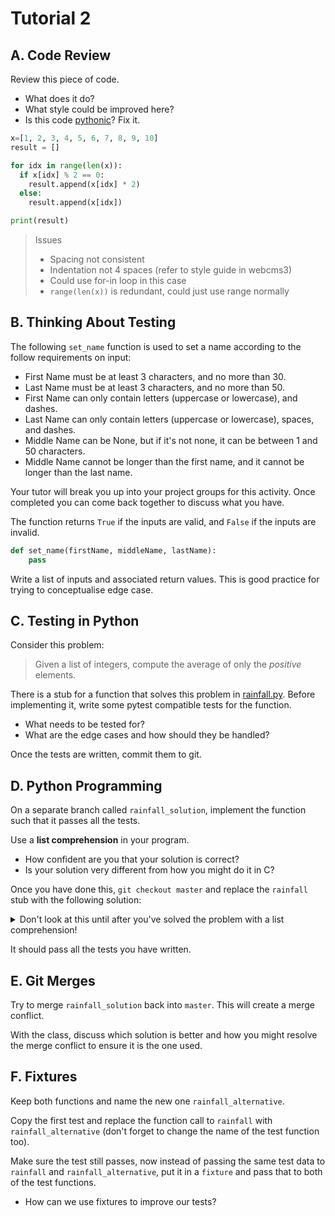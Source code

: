 # Tutorial 2

## A. Code Review

Review this piece of code.

* What does it do?
* What style could be improved here?
* Is this code [pythonic](https://www.computerhope.com/jargon/p/pythonic.htm)? Fix it.

```python
x=[1, 2, 3, 4, 5, 6, 7, 8, 9, 10]
result = []

for idx in range(len(x)):
  if x[idx] % 2 == 0:
    result.append(x[idx] * 2)
  else:
    result.append(x[idx])

print(result)
```

> Issues
>
> * Spacing not consistent
> * Indentation not 4 spaces (refer to style guide in webcms3)
> * Could use for-in loop in this case
> * `range(len(x))` is redundant, could just use range normally

## B. Thinking About Testing

The following `set_name` function is used to set a name according to the follow requirements on input:

* First Name must be at least 3 characters, and no more than 30.
* Last Name must be at least 3 characters, and no more than 50.
* First Name can only contain letters (uppercase or lowercase), and dashes.
* Last Name can only contain letters (uppercase or lowercase), spaces, and dashes.
* Middle Name can be None, but if it's not none, it can be between 1 and 50 characters.
* Middle Name cannot be longer than the first name, and it cannot be longer than the last name.

Your tutor will break you up into your project groups for this activity. Once completed you can come back together to discuss what you have.

The function returns `True` if the inputs are valid, and `False` if the inputs are invalid.

```python
def set_name(firstName, middleName, lastName):
    pass
```

Write a list of inputs and associated return values. This is good practice for trying to conceptualise edge case.

## C. Testing in Python

Consider this problem:

 > Given a list of integers, compute the average of only the *positive* elements.

There is a stub for a function that solves this problem in [rainfall.py](rainfall.py). Before implementing it, write some pytest compatible tests for the function.

* What needs to be tested for?
* What are the edge cases and how should they be handled?

Once the tests are written, commit them to git.

## D. Python Programming

On a separate branch called `rainfall_solution`, implement the function such that it passes all the tests.

Use a **list comprehension** in your program.

* How confident are you that your solution is correct?
* Is your solution very different from how you might do it in C?

Once you have done this, `git checkout master` and replace the `rainfall` stub with the following solution:

<details>
<summary>Don't look at this until after you've solved the problem with a list comprehension!</summary>

```python
def rainfall(integers):
    '''
    Single-loop solution
    '''
    total = 0
    count = 0
    for i in integers:
        if  i > 0:
            total += i
            count += 1
    if (count > 0):
        return total/count
    else:
        return None
```

</details>

It should pass all the tests you have written.

## E. Git Merges

Try to merge `rainfall_solution` back into `master`. This will create a merge conflict.

With the class, discuss which solution is better and how you might resolve the merge conflict to ensure it is the one used.

## F. Fixtures

Keep both functions and name the new one `rainfall_alternative`.

Copy the first test and replace the function call to `rainfall` with `rainfall_alternative` (don't forget to change the name of the test function too).

Make sure the test still passes, now instead of passing the same test data to `rainfall` and `rainfall_alternative`, put it in a `fixture` and pass that to both of the test functions.

* How can we use fixtures to improve our tests?
